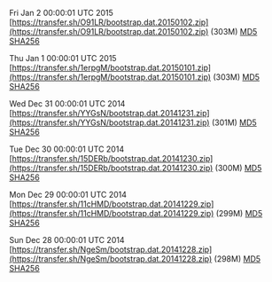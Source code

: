 Fri Jan  2 00:00:01 UTC 2015 [https://transfer.sh/O91LR/bootstrap.dat.20150102.zip](https://transfer.sh/O91LR/bootstrap.dat.20150102.zip) (303M) [MD5](https://transfer.sh/SURTO/md5.txt) [SHA256](https://transfer.sh/13fhyU/sha256.txt)

Thu Jan  1 00:00:01 UTC 2015 [https://transfer.sh/1erpgM/bootstrap.dat.20150101.zip](https://transfer.sh/1erpgM/bootstrap.dat.20150101.zip) (303M) [MD5](https://transfer.sh/y2KUc/md5.txt) [SHA256](https://transfer.sh/KgAEY/sha256.txt)

Wed Dec 31 00:00:01 UTC 2014 [https://transfer.sh/YYGsN/bootstrap.dat.20141231.zip](https://transfer.sh/YYGsN/bootstrap.dat.20141231.zip) (301M) [MD5](https://transfer.sh/cLlYa/md5.txt) [SHA256](https://transfer.sh/6bG8D/sha256.txt)

Tue Dec 30 00:00:01 UTC 2014 [https://transfer.sh/15DERb/bootstrap.dat.20141230.zip](https://transfer.sh/15DERb/bootstrap.dat.20141230.zip) (300M) [MD5](https://transfer.sh/7lMIK/md5.txt) [SHA256](https://transfer.sh/ZHrQf/sha256.txt)

Mon Dec 29 00:00:01 UTC 2014 [https://transfer.sh/11cHMD/bootstrap.dat.20141229.zip](https://transfer.sh/11cHMD/bootstrap.dat.20141229.zip) (299M) [MD5](https://transfer.sh/1g0nYF/md5.txt) [SHA256](https://transfer.sh/1aC6Sx/sha256.txt)

Sun Dec 28 00:00:01 UTC 2014 [https://transfer.sh/NgeSm/bootstrap.dat.20141228.zip](https://transfer.sh/NgeSm/bootstrap.dat.20141228.zip) (298M) [MD5](https://transfer.sh/wcrvs/md5.txt) [SHA256](https://transfer.sh/A7Ddd/sha256.txt)
